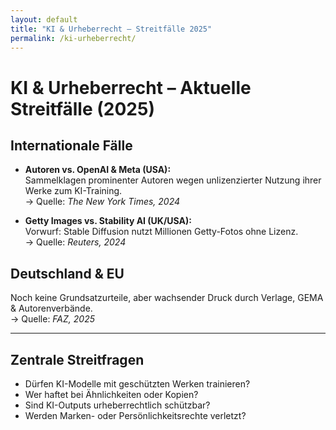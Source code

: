 ```yaml
---
layout: default
title: "KI & Urheberrecht – Streitfälle 2025"
permalink: /ki-urheberrecht/
---
```


# KI & Urheberrecht – Aktuelle Streitfälle (2025)

## Internationale Fälle

- **Autoren vs. OpenAI & Meta (USA):**  
  Sammelklagen prominenter Autoren wegen unlizenzierter Nutzung ihrer Werke zum KI-Training.  
  → Quelle: *The New York Times, 2024*

- **Getty Images vs. Stability AI (UK/USA):**  
  Vorwurf: Stable Diffusion nutzt Millionen Getty-Fotos ohne Lizenz.  
  → Quelle: *Reuters, 2024*

## Deutschland & EU

Noch keine Grundsatzurteile, aber wachsender Druck durch Verlage, GEMA & Autorenverbände.  
→ Quelle: *FAZ, 2025*

---

## Zentrale Streitfragen

- Dürfen KI-Modelle mit geschützten Werken trainieren?  
- Wer haftet bei Ähnlichkeiten oder Kopien?  
- Sind KI-Outputs urheberrechtlich schützbar?  
- Werden Marken- oder Persönlichkeitsrechte verletzt?
